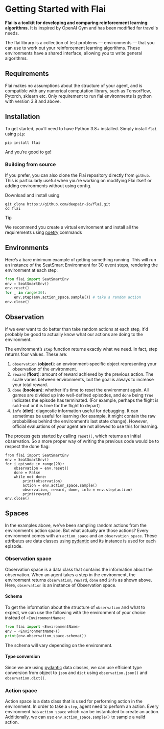 # Getting Started with Flai

**Flai is a toolkit for developing and comparing reinforcement learning algorithms.** It is inspired by OpenAI Gym and has been modified for travel's needs.

The flai library is a collection of test problems — environments — that you can use to work out your reinforcement learning algorithms. These environments have a shared interface, allowing you to write general algorithms.

## Requirements
Flai makes no assumptions about the structure of your agent, and is compatible with any numerical computation library, such as TensorFlow, Pytorch, sklearn etc. Only requirement to run flai environments is python with version 3.8 and above.

## Installation

To get started, you’ll need to have Python 3.8+ installed. Simply install `flai` using `pip`:

```
pip install flai
```

And you’re good to go!


### Building from source
If you prefer, you can also clone the Flai repository directly from `github`. This is particularly useful when you’re working on modifying Flai itself or adding environments without using config.

Download and install using:

```
git clone https://github.com/deepair-io/flai.git
cd flai
```

> [!TIP]
> We recommend you create a virtual environment and install all the requirements using [poetry](https://python-poetry.org/) commands 

## Environments
Here’s a bare minimum example of getting something running. This will run an instance of the SeatSmart Environment for 30 event steps, rendering the environment at each step:

```python
from flai import SeatSmartEnv
env = SeatSmartEnv()
env.reset()
for _ in range(30):
    env.step(env.action_space.sample()) # take a random action
env.close()
```

## Observation
If we ever want to do better than take random actions at each step, it'd probably be good to actually know what our actions are doing to the environment.

The environment’s `step` function returns exactly what we need. In fact, step returns four values. These are:

1. `observation` (**object**): an environment-specific object representing your observation of the environment. 
2. `reward` (**float**): amount of reward achieved by the previous action. The scale varies between environments, but the goal is always to increase your total reward.
3. `done` (**boolean**): whether it's time to reset the environment again. All games are divided up into well-defined episodes, and `done` being `True` indicates the episode has terminated. (For example, perhaps the flight is sold-out or it is time for the flight to depart)
4. `info` (**dict**): diagnostic information useful for debugging. It can sometimes be useful for learning (for example, it might contain the raw probabilities behind the environment’s last state change). However, official evaluations of your agent are not allowed to use this for learning.

The process gets started by calling `reset()`, which returns an initial observation. So a more proper way of writing the previous code would be to respect the done flag:

```
from flai import SeatSmartEnv
env = SeatSmartEnv()
for i_episode in range(20):
    observation = env.reset()
    done = False
    while not done:
        print(observation)
        action = env.action_space.sample()
        observation, reward, done, info = env.step(action)
        print(reward)
env.close()
```

## Spaces
In the examples above, we’ve been sampling random actions from the environment’s action space. But what actually are those actions? Every environment comes with an `action_space` and an `observation_space`. These attributes are data classes using [pydantic](https://pydantic-docs.helpmanual.io/) and its instance is used for each episode. 

### Observation space
Observation space is a data class that contains the information about the observation. When an agent takes a step in the environment, the environment returns `observation`, `reward`, `done` and `info` as shown above. Here, `observation` is an instance of Observation space.

#### Schema
To get the information about the structure of `observation` and what to expect, we can use the following with the environment of your choice instead of `<EnvironmentName>`:

```python
from flai import <EnvironmentName>
env = <EnvironmentName>()
print(env.observation_space.schema())
```

The schema will vary depending on the environment.

#### Type conversion
Since we are using [pydantic](https://pydantic-docs.helpmanual.io/) data classes, we can use efficient type conversion from object to `json` and `dict` using `observation.json()` and `observation.dict()`. 

### Action space
Action space is a data class that is used for performing action in the environment. In order to take a `step`, agent need to perform an action. Every environment has `action_space` which can be instantiated to create an action. Additionally, we can use `env.action_space.sample()` to sample a valid action.

